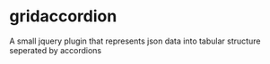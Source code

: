 gridaccordion
=============

A small jquery plugin that represents json data into tabular structure seperated by accordions
